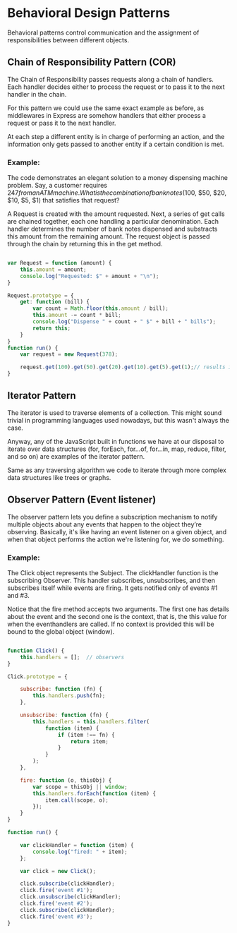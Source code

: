 # Behavioral Design Patterns

Behavioral patterns control communication and the assignment of responsibilities between different objects.

## Chain of Responsibility Pattern (COR)

The Chain of Responsibility passes requests along a chain of handlers. Each handler decides either to process the request or to pass it to the next handler in the chain.

For this pattern we could use the same exact example as before, as middlewares in Express are somehow handlers that either process a request or pass it to the next handler.

At each step a different entity is in charge of performing an action, and the information only gets passed to another entity if a certain condition is met.

### Example:

The code demonstrates an elegant solution to a money dispensing machine problem. Say, a customer requires $247 from an ATM machine. What is the combination of bank notes ($100, $50, $20, $10, $5, $1) that satisfies that request?

A Request is created with the amount requested. Next, a series of get calls are chained together, each one handling a particular denomination. Each handler determines the number of bank notes dispensed and substracts this amount from the remaining amount. The request object is passed through the chain by returning this in the get method.

~~~js

var Request = function (amount) {
    this.amount = amount;
    console.log("Requested: $" + amount + "\n");
}

Request.prototype = {
    get: function (bill) {
        var count = Math.floor(this.amount / bill);
        this.amount -= count * bill;
        console.log("Dispense " + count + " $" + bill + " bills");
        return this;
    }
}
function run() {
    var request = new Request(378);

    request.get(100).get(50).get(20).get(10).get(5).get(1);// results in 3 $100s, 1 $50, 1 $20, 1 $5 and 3 $1s
}

~~~

## Iterator Pattern

The iterator is used to traverse elements of a collection. This might sound trivial in programming languages used nowadays, but this wasn't always the case.

Anyway, any of the JavaScript built in functions we have at our disposal to iterate over data structures (for, forEach, for...of, for...in, map, reduce, filter, and so on) are examples of the iterator pattern.

Same as any traversing algorithm we code to iterate through more complex data structures like trees or graphs.

## Observer Pattern (Event listener)

The observer pattern lets you define a subscription mechanism to notify multiple objects about any events that happen to the object they’re observing. Basically, it's like having an event listener on a given object, and when that object performs the action we're listening for, we do something.

### Example:

The Click object represents the Subject. The clickHandler function is the subscribing Observer. This handler subscribes, unsubscribes, and then subscribes itself while events are firing. It gets notified only of events #1 and #3.

Notice that the fire method accepts two arguments. The first one has details about the event and the second one is the context, that is, the this value for when the eventhandlers are called. If no context is provided this will be bound to the global object (window).

~~~js

function Click() {
    this.handlers = [];  // observers
}

Click.prototype = {

    subscribe: function (fn) {
        this.handlers.push(fn);
    },

    unsubscribe: function (fn) {
        this.handlers = this.handlers.filter(
            function (item) {
                if (item !== fn) {
                    return item;
                }
            }
        );
    },

    fire: function (o, thisObj) {
        var scope = thisObj || window;
        this.handlers.forEach(function (item) {
            item.call(scope, o);
        });
    }
}

function run() {

    var clickHandler = function (item) {
        console.log("fired: " + item);
    };

    var click = new Click();

    click.subscribe(clickHandler);
    click.fire('event #1');
    click.unsubscribe(clickHandler);
    click.fire('event #2');
    click.subscribe(clickHandler);
    click.fire('event #3');
}
~~~